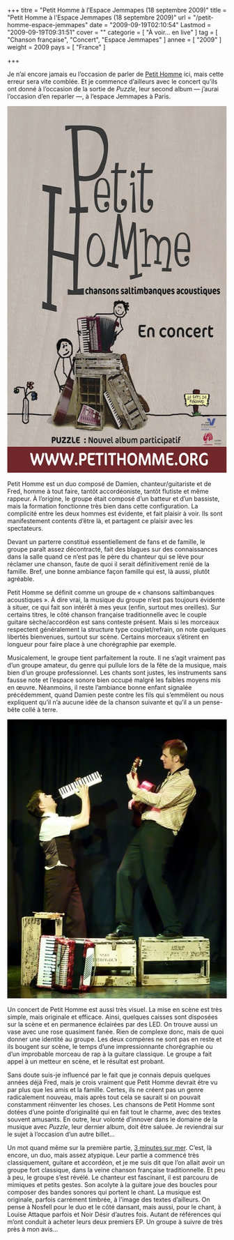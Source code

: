 +++
titre = "Petit Homme à l&rsquo;Espace Jemmapes (18 septembre 2009)"
title = "Petit Homme à l'Espace Jemmapes (18 septembre 2009)"
url = "/petit-homme-espace-jemmapes"
date = "2009-09-19T02:10:54"
Lastmod = "2009-09-19T09:31:51"
cover = ""
categorie = [ "À voir… en live" ]
tag = [ "Chanson française", "Concert", "Espace Jemmapes" ]
annee = [ "2009" ]
weight = 2009
pays = [ "France" ]

+++

<p>Je n&rsquo;ai encore jamais eu l&rsquo;occasion de parler de <a href="http://petithomme.org/index.php">Petit Homme</a> ici, mais cette erreur sera vite comblée. Et je commence d&rsquo;ailleurs avec le concert qu&rsquo;ils ont donné à l&rsquo;occasion de la sortie de <em>Puzzle</em>, leur second album — j&rsquo;aurai l&rsquo;occasion d&rsquo;en reparler —, à l&rsquo;espace Jemmapes à Paris.</p>
<div style="text-align:center;"><img class="aligncenter" src="A3PH.jpg" border="0" alt="A3PH.jpg" width="600" height="841" /></div>
<p>Petit Homme est un duo composé de Damien, chanteur/guitariste et de Fred, homme à tout faire, tantôt accordéoniste, tantôt flutiste et même rappeur. À l&rsquo;origine, le groupe était composé d&rsquo;un batteur et d&rsquo;un bassiste, mais la formation fonctionne très bien dans cette configuration. La complicité entre les deux hommes est évidente, et fait plaisir à voir. Ils sont manifestement contents d&rsquo;être là, et partagent ce plaisir avec les spectateurs.</p>
<p>Devant un parterre constitué essentiellement de fans et de famille, le groupe paraît assez décontracté, fait des blagues sur des connaissances dans la salle quand ce n&rsquo;est pas le père du chanteur qui se lève pour réclamer une chanson, faute de quoi il serait définitivement renié de la famille. Bref, une bonne ambiance façon famille qui est, là aussi, plutôt agréable.</p>
<p>Petit Homme se définit comme un groupe de &laquo;&nbsp;chansons saltimbanques acoustiques&nbsp;&raquo;. À dire vrai, la musique du groupe n&rsquo;est pas toujours évidente à situer, ce qui fait son intérêt à mes yeux (enfin, surtout mes oreilles). Sur certains titres, le côté chanson française traditionnelle avec le couple guitare sèche/accordéon est sans conteste présent. Mais si les morceaux respectent généralement la structure type couplet/refrain, on note quelques libertés bienvenues, surtout sur scène. Certains morceaux s&rsquo;étirent en longueur pour faire place à une chorégraphie par exemple.</p>
<p>Musicalement, le groupe tient parfaitement la route. Il ne s&rsquo;agit vraiment pas d&rsquo;un groupe amateur, du genre qui pullule lors de la fête de la musique, mais bien d&rsquo;un groupe professionnel. Les chants sont justes, les instruments sans fausse note et l&rsquo;espace sonore bien occupé malgré les faibles moyens mis en œuvre. Néanmoins, il reste l&rsquo;ambiance bonne enfant signalée précédemment, quand Damien peste contre les fils qui s&rsquo;emmêlent ou nous expliquent qu&rsquo;il n&rsquo;a aucune idée de la chanson suivante et qu&rsquo;il a un pense-bête collé à terre.</p>
<div style="text-align:center;"><img class="aligncenter" src="skitched-20090919-014848.jpg" border="0" alt="skitched-20090919-014848.jpg" width="518" height="640" /></div>
<p>Un concert de Petit Homme est aussi très visuel. La mise en scène est très simple, mais originale et efficace. Ainsi, quelques caisses sont disposées sur la scène et en permanence éclairées par des LED. On trouve aussi un vase avec une rose quasiment fanée. Rien de complexe donc, mais de quoi donner une identité au groupe. Les deux compères ne sont pas en reste et ils bougent sur scène, le temps d&rsquo;une impressionnante chorégraphie ou d&rsquo;un improbable morceau de rap à la guitare classique. Le groupe a fait appel à un metteur en scène, et le résultat est probant.</p>
<p>Sans doute suis-je influencé par le fait que je connais depuis quelques années déjà Fred, mais je crois vraiment que Petit Homme devrait être vu par plus que les amis et la famille. Certes, ils ne créent pas un genre radicalement nouveau, mais après tout cela se saurait si on pouvait constamment réinventer les choses. Les chansons de Petit Homme sont dotées d&rsquo;une pointe d&rsquo;originalité qui en fait tout le charme, avec des textes souvent amusants. En outre, leur volonté d&rsquo;innover dans le domaine de la musique avec <em>Puzzle</em>, leur dernier album, doit être saluée. Je reviendrai sur le sujet à l&rsquo;occasion d&rsquo;un autre billet&#8230;</p>
<p>Un mot quand même sur la première partie, <a href="http://www.myspace.com/3minutessurmer">3 minutes sur mer</a>. C&rsquo;est, là encore, un duo, mais assez atypique. Leur partie a commencé très classiquement, guitare et accordéon, et je me suis dit que l&rsquo;on allait avoir un groupe fort classique, dans la veine chanson française traditionnelle. Et peu à peu, le groupe s&rsquo;est révélé. Le chanteur est fascinant, il est parcouru de mimiques et petits gestes. Son acolyte à la guitare joue des boucles pour composer des bandes sonores qui portent le chant. La musique est originale, parfois carrément timbrée, à l&rsquo;image des textes d&rsquo;ailleurs. On pense à Nosfell pour le duo et le côté dansant, mais aussi, pour le chant, à Louise Attaque parfois et Noir Désir d&rsquo;autres fois. Autant de références qui m&rsquo;ont conduit à acheter leurs deux premiers EP. Un groupe à suivre de très près à mon avis&#8230;</p>

